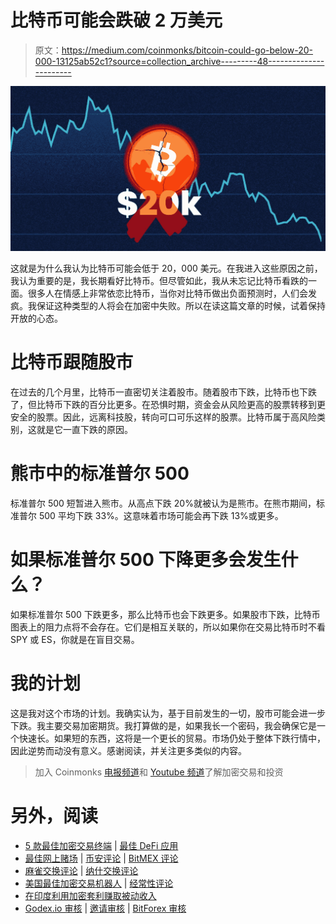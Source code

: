 # 比特币可能会跌破 2 万美元

> 原文：<https://medium.com/coinmonks/bitcoin-could-go-below-20-000-13125ab52c1?source=collection_archive---------48----------------------->

![](img/b73936a3274e60db7907eb5db8cff2a0.png)

这就是为什么我认为比特币可能会低于 20，000 美元。在我进入这些原因之前，我认为重要的是，我长期看好比特币。但尽管如此，我从未忘记比特币看跌的一面。很多人在情感上非常依恋比特币，当你对比特币做出负面预测时，人们会发疯。我保证这种类型的人将会在加密中失败。所以在读这篇文章的时候，试着保持开放的心态。

# 比特币跟随股市

在过去的几个月里，比特币一直密切关注着股市。随着股市下跌，比特币也下跌了，但比特币下跌的百分比更多。在恐惧时期，资金会从风险更高的股票转移到更安全的股票。因此，远离科技股，转向可口可乐这样的股票。比特币属于高风险类别，这就是它一直下跌的原因。

# 熊市中的标准普尔 500

标准普尔 500 短暂进入熊市。从高点下跌 20%就被认为是熊市。在熊市期间，标准普尔 500 平均下跌 33%。这意味着市场可能会再下跌 13%或更多。

# 如果标准普尔 500 下降更多会发生什么？

如果标准普尔 500 下跌更多，那么比特币也会下跌更多。如果股市下跌，比特币图表上的阻力点将不会存在。它们是相互关联的，所以如果你在交易比特币时不看 SPY 或 ES，你就是在盲目交易。

# 我的计划

这是我对这个市场的计划。我确实认为，基于目前发生的一切，股市可能会进一步下跌。我主要交易加密期货。我打算做的是，如果我长一个密码，我会确保它是一个快速长。如果短的东西，这将是一个更长的贸易。市场仍处于整体下跌行情中，因此逆势而动没有意义。感谢阅读，并关注更多类似的内容。

> 加入 Coinmonks [电报频道](https://t.me/coincodecap)和 [Youtube 频道](https://www.youtube.com/c/coinmonks/videos)了解加密交易和投资

# 另外，阅读

*   [5 款最佳加密交易终端](https://coincodecap.com/crypto-trading-terminals) | [最佳 DeFi 应用](https://coincodecap.com/best-defi-apps)
*   [最佳网上赌场](https://coincodecap.com/best-online-casinos) | [币安评论](/coinmonks/binance-review-ee10d3bf3b6e) | [BitMEX 评论](https://coincodecap.com/bitmex-review)
*   [麻雀交换评论](https://coincodecap.com/sparrow-exchange-review) | [纳什交换评论](https://coincodecap.com/nash-exchange-review)
*   [美国最佳加密交易机器人](https://coincodecap.com/crypto-trading-bots-in-the-us) | [经常性评论](https://coincodecap.com/changelly-review)
*   [在印度利用加密套利赚取被动收入](https://coincodecap.com/crypto-arbitrage-in-india)
*   [Godex.io 审核](/coinmonks/godex-io-review-7366086519fb) | [邀请审核](/coinmonks/invity-review-70f3030c0502) | [BitForex 审核](https://coincodecap.com/bitforex-review)